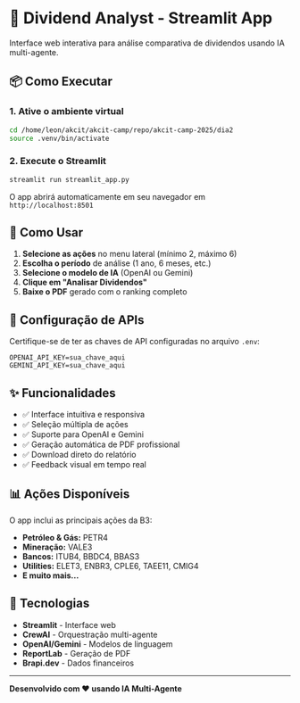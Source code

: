 # 🚀 Dividend Analyst - Streamlit App

Interface web interativa para análise comparativa de dividendos usando IA multi-agente.

## 📦 Como Executar

### 1. Ative o ambiente virtual

```bash
cd /home/leon/akcit/akcit-camp/repo/akcit-camp-2025/dia2
source .venv/bin/activate
```

### 2. Execute o Streamlit

```bash
streamlit run streamlit_app.py
```

O app abrirá automaticamente em seu navegador em `http://localhost:8501`

## 🎯 Como Usar

1. **Selecione as ações** no menu lateral (mínimo 2, máximo 6)
2. **Escolha o período** de análise (1 ano, 6 meses, etc.)
3. **Selecione o modelo de IA** (OpenAI ou Gemini)
4. **Clique em "Analisar Dividendos"**
5. **Baixe o PDF** gerado com o ranking completo

## 🔑 Configuração de APIs

Certifique-se de ter as chaves de API configuradas no arquivo `.env`:

```env
OPENAI_API_KEY=sua_chave_aqui
GEMINI_API_KEY=sua_chave_aqui
```

## ✨ Funcionalidades

- ✅ Interface intuitiva e responsiva
- ✅ Seleção múltipla de ações
- ✅ Suporte para OpenAI e Gemini
- ✅ Geração automática de PDF profissional
- ✅ Download direto do relatório
- ✅ Feedback visual em tempo real

## 📊 Ações Disponíveis

O app inclui as principais ações da B3:
- **Petróleo & Gás:** PETR4
- **Mineração:** VALE3
- **Bancos:** ITUB4, BBDC4, BBAS3
- **Utilities:** ELET3, ENBR3, CPLE6, TAEE11, CMIG4
- **E muito mais...**

## 🤖 Tecnologias

- **Streamlit** - Interface web
- **CrewAI** - Orquestração multi-agente
- **OpenAI/Gemini** - Modelos de linguagem
- **ReportLab** - Geração de PDF
- **Brapi.dev** - Dados financeiros

---

**Desenvolvido com ❤️ usando IA Multi-Agente**


